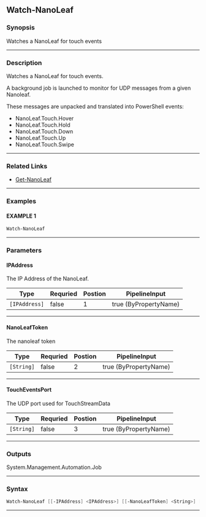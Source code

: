 
Watch-NanoLeaf
--------------
### Synopsis
Watches a NanoLeaf for touch events

---
### Description

Watches a NanoLeaf for touch events.


A background job is launched to monitor for UDP messages from a given Nanoleaf.

These messages are unpacked and translated into PowerShell events:

* NanoLeaf.Touch.Hover
* NanoLeaf.Touch.Hold
* NanoLeaf.Touch.Down
* NanoLeaf.Touch.Up
* NanoLeaf.Touch.Swipe

---
### Related Links
* [Get-NanoLeaf](Get-NanoLeaf.md)
---
### Examples
#### EXAMPLE 1
```PowerShell
Watch-NanoLeaf
```

---
### Parameters
#### **IPAddress**

The IP Address of the NanoLeaf.



|Type             |Requried|Postion|PipelineInput        |
|-----------------|--------|-------|---------------------|
|```[IPAddress]```|false   |1      |true (ByPropertyName)|
---
#### **NanoLeafToken**

The nanoleaf token



|Type          |Requried|Postion|PipelineInput        |
|--------------|--------|-------|---------------------|
|```[String]```|false   |2      |true (ByPropertyName)|
---
#### **TouchEventsPort**

The UDP port used for TouchStreamData



|Type          |Requried|Postion|PipelineInput        |
|--------------|--------|-------|---------------------|
|```[String]```|false   |3      |true (ByPropertyName)|
---
### Outputs
System.Management.Automation.Job


---
### Syntax
```PowerShell
Watch-NanoLeaf [[-IPAddress] <IPAddress>] [[-NanoLeafToken] <String>] [[-TouchEventsPort] <String>] [<CommonParameters>]
```
---


